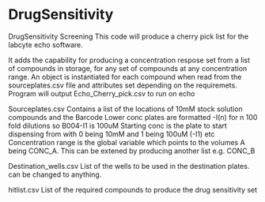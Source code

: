 # DrugSensitivity
DrugSensitivity Screening
This code will produce a cherry pick list for the labcyte echo software.

It adds the capability for producing a concentration respose set from a list of compounds in storage, 
for any set of compounds at any concentration range.
An object is instantiated for each compound when read from the sourceplates.csv file and attributes set depending on the requiremets.
Program will output Echo_Cherry_pick.csv to run on echo

Sourceplates.csv 
Contains a list of the locations of 10mM stock solution compounds and the Barcode
Lower conc plates are formatted <barcode>-I(n)  for n 100 fold dilutions so B004-I1 is 100uM
Starting conc is the plate to start dispensing from with  0 being 10mM and 1 being 100uM (-I1) etc
Concentration range is the global variable which points to the volumes A being CONC_A. 
This can be extened by producing another list e.g. CONC_B 

Destination_wells.csv
List of the wells to be used in the destination plates. can be changed to anything.

hitlist.csv
List of the required compounds to produce the drug sensitivity set

